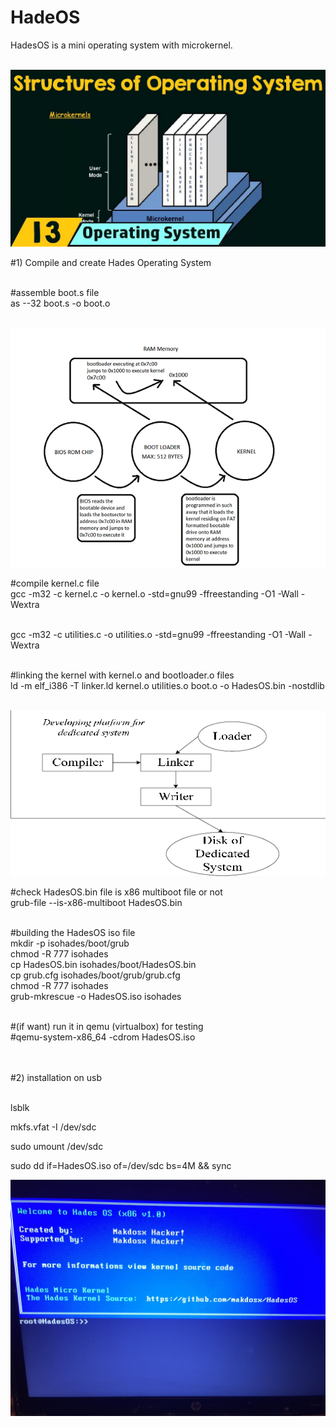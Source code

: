 # HadeOS
HadesOS is a mini operating system with microkernel. <br> <br> 

<p align="center"><img src="img/microkernel.jpeg"> <br> </p>

#1) Compile and create Hades Operating System <br> <br>

#assemble boot.s file <br>
as --32 boot.s -o boot.o <br> <br>

<p align="center"><img src="img/boot.png">  </br> </p>

#compile kernel.c file <br>
gcc -m32 -c kernel.c -o kernel.o -std=gnu99 -ffreestanding -O1 -Wall -Wextra <br> <br>

gcc -m32 -c utilities.c -o utilities.o -std=gnu99 -ffreestanding -O1 -Wall -Wextra <br> <br>

#linking the kernel with kernel.o and bootloader.o files <br>
ld -m elf_i386 -T linker.ld kernel.o utilities.o boot.o -o HadesOS.bin -nostdlib <br> <br>

<p align="center"><img src="img/linker.png">  </br> </p>
 
#check HadesOS.bin file is x86 multiboot file or not <br> 
grub-file --is-x86-multiboot HadesOS.bin <br> <br>

#building the HadesOS iso file <br>
mkdir -p isohades/boot/grub <br>
chmod -R 777 isohades <br>
cp HadesOS.bin isohades/boot/HadesOS.bin <br>
cp grub.cfg isohades/boot/grub/grub.cfg <br>
chmod -R 777 isohades <br>
grub-mkrescue -o HadesOS.iso isohades <br> <br>

#(if want) run it in qemu (virtualbox) for testing <br>
#qemu-system-x86_64 -cdrom HadesOS.iso <br> <br> <br>



#2) installation on usb <br> <br>

lsblk <br>

mkfs.vfat -I /dev/sdc <br>

sudo umount /dev/sdc <br>

sudo dd if=HadesOS.iso of=/dev/sdc bs=4M && sync <br>

<p align="center"><img src="img/hades_os.jpeg"> <br> </p>
